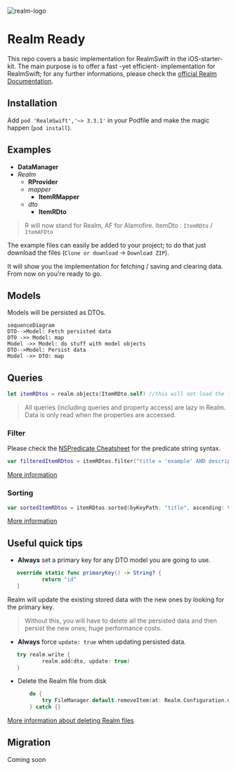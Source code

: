 ﻿![realm-logo](https://github.com/realm/realm-cocoa/raw/master/logo.png)
# Realm Ready

This repo covers a basic implementation for RealmSwift in the iOS-starter-kit.
The main purpose is to offer a fast -yet efficient- implementation for RealmSwift; for any further informations, please check the [official Realm Documentation](https://www.realm.io/docs/swift/latest/).

## Installation

Add `pod 'RealmSwift','~> 3.3.1'` in your Podfile and make the magic happen (`pod install`).

## Examples

- **DataManager**
- *Realm*
	- **RProvider**
	- *mapper*
		- **ItemRMapper**
	- *dto*
		- **ItemRDto**

> R will now stand for Realm, AF for Alamofire.
> ItemDto : `ItemRDto` / `ItemAFDto`

The example files can easily be added to your project; to do that just download the files (`Clone or download` -> `Download ZIP`). 

It will show you the implementation for fetching / saving and clearing data. From now on you're ready to go.

## Models

Models will be persisted as DTOs. 

```mermaid
sequenceDiagram
DTO-->Model: Fetch persisted data
DTO ->> Model: map
Model ->> Model: do stuff with model objects
DTO-->Model: Persist data
Model ->> DTO: map
```

## Queries

 ```Swift
let itemRDtos = realm.objects(ItemRDto.self) //this will not load the fetched objects into memory
```
>All queries (including queries and property access) are lazy in Realm. Data is only read when the properties are accessed.

### Filter

Please check the [NSPredicate Cheatsheet](https://academy.realm.io/posts/nspredicate-cheatsheet/) for the predicate string syntax.

 ```Swift
var filteredItemRDtos = itemRDtos.filter("title = 'example' AND description BEGINSWITH 'I'")
```

[More information](https://www.realm.io/docs/swift/latest/#filtering)

### Sorting

 ```Swift
var sortedItemRDtos = itemRDtos.sorted(byKeyPath: "title", ascending: true)
```

[More information](https://www.realm.io/docs/swift/latest/#sorting)


## Useful quick tips

- **Always** set a primary key for any DTO model you are going to use.
 ```Swift
	override static func primaryKey() -> String? {
			return "id"
	}
```
Realm will update the existing stored data with the new ones by looking for the primary key.

> Without this, you will have to delete all the persisted data and then persist the new ones; huge performance costs.

- **Always** force `update: true` when updating persisted data.
 ```Swift
	try realm.write {
			realm.add(dto, update: true)
	}
```


- Delete the Realm file from disk

 ```Swift
		do {
			try FileManager.default.removeItem(at: Realm.Configuration.defaultConfiguration.fileURL!)
		} catch {}
```

[More information about deleting Realm files](https://www.realm.io/docs/swift/latest/#deleting-realm-files)


## Migration

Coming soon

